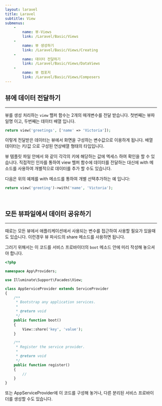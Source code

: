 ```yaml
---
layout: laravel
title: Laravel
subtitle: View
submenus:
    -
        name: 뷰-Views
        link: /Laravel/Basic/Views
    -
        name: 뷰 생성하기
        link: /Laravel/Basic/Views/Creating
    -
        name: 데이터 전달하기
        link: /Laravel/Basic/Views/DataViews
    -
        name: 뷰 컴포저
        link: /Laravel/Basic/Views/Composers
---
```


## 뷰에 데이터 전달하기
---

뷰를 생성 처리하는 `view` 핼퍼 함수는 2개의 매개변수를 전달 받습니다. 첫번째는 뷰파일명 이고, 두번째는 데이터 배열 입니다.

```php
return view('greetings', ['name' => 'Victoria']);
```

이렇게 전달받은 데이터는 뷰에서 화면을 구성하는 변수값으로 이용하게 됩니다. 배열 데이터는 키/값 으로 구성된 연상배열 형태의 타입입니다. 

뷰 템플릿 파일 안에서 <?php echo $key; ?> 와 같이 각각의 키에 해당하는 값에 엑세스 하여 확인을 할 수 있습니다. 직접적인 인자를 통하여 view 헬퍼 함수에 데이터를 전달하는 대신에 with 메소드를 사용하여 개별적으로 데이터를 추가 할 수도 있습니다.

다음은 위의 예제를 with 메소드를 통하여 개별 선택추가하는 예 입니다:
```php
return view('greeting')->with('name', 'Victoria');
```

<br>

## 모든 뷰파일에서 데이터 공유하기
---

때로는 모든 뷰에서 애플리케이션에서 사용되는 변수를 접근하여 사용할 필요가 있을때도 있습니다. 이런경우 뷰 파사드의 share 메소드를 사용하면 됩니다. 

그러기 위해서는 이 코드를 서비스 프로바이더의 `boot` 메소드 안에 미리 작성해 놓으셔야 합니다. 

```php
<?php

namespace App\Providers;

use Illuminate\Support\Facades\View;

class AppServiceProvider extends ServiceProvider
{
    /**
     * Bootstrap any application services.
     *
     * @return void
     */
    public function boot()
    {
        View::share('key', 'value');
    }

    /**
     * Register the service provider.
     *
     * @return void
     */
    public function register()
    {
        //
    }
}
```

또는 AppServiceProvider에 이 코드를 구성해 놓거나, 다른 분리된 서비스 프로바이더를 생성할 수도 있습니다.

